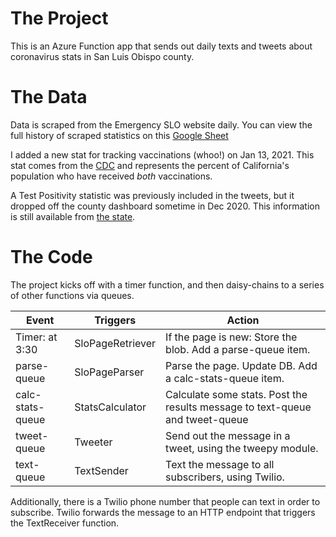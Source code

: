 # The Project
This is an Azure Function app that sends out daily texts and tweets about coronavirus stats in San Luis Obispo county.

# The Data
Data is scraped from the Emergency SLO website daily. You can view the full history of scraped statistics on this [Google Sheet](https://docs.google.com/spreadsheets/d/1v-iCXfgCTIVd7BcFFJwBY4P3oye3mvqpr4PbWxlk6KE)

I added a new stat for tracking vaccinations (whoo!) on Jan 13, 2021. This stat comes from the [CDC](https://covid.cdc.gov/covid-data-tracker/#vaccinations) and represents the percent of California's population who have received *both* vaccinations.

A Test Positivity statistic was previously included in the tweets, but it dropped off the county dashboard sometime in Dec 2020. This information is still available from [the state](https://covid19.ca.gov/state-dashboard/).


# The Code
The project kicks off with a timer function, and then daisy-chains to a series of other functions via queues.

Event           | Triggers         | Action 
----------------|------------------|-----------------------------
Timer: at 3:30  | SloPageRetriever | If the page is new: Store the blob. Add a parse-queue item.
parse-queue     | SloPageParser    | Parse the page. Update DB. Add a calc-stats-queue item.
calc-stats-queue| StatsCalculator  | Calculate some stats. Post the results message to text-queue and tweet-queue
tweet-queue     | Tweeter          | Send out the message in a tweet, using the tweepy module.
text-queue      | TextSender       | Text the message to all subscribers, using Twilio.

Additionally, there is a Twilio phone number that people can text in order to subscribe. Twilio forwards the message to an HTTP endpoint that triggers the TextReceiver function.
